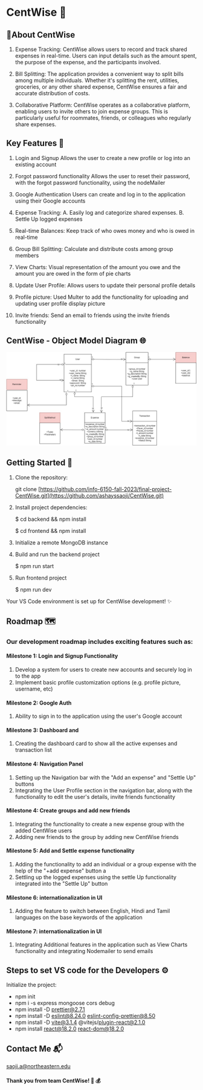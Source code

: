 # CentWise 💸

## 🌟About CentWise

1. Expense Tracking:
CentWise allows users to record and track shared expenses in real-time. Users can input details such as the amount spent, the purpose of the expense, and the participants involved.

2. Bill Splitting:
The application provides a convenient way to split bills among multiple individuals. Whether it's splitting the rent, utilities, groceries, or any other shared expense, CentWise ensures a fair and accurate distribution of costs.

3. Collaborative Platform:
CentWise operates as a collaborative platform, enabling users to invite others to join expense groups. This is particularly useful for roommates, friends, or colleagues who regularly share expenses.

## Key Features 🚀

1. Login and Signup
   Allows the user to create a new profile or log into an existing account

2. Forgot password functionality
   Allows the user to reset their password, with the forgot password functionality, using the nodeMailer

3. Google Authentication
   Users can create and log in to the application using their Google accounts

4. Expense Tracking:
   A. Easily log and categorize shared expenses.
   B. Settle Up logged expenses

6. Real-time Balances: 
   Keep track of who owes money and who is owed in real-time

7. Group Bill Splitting:
   Calculate and distribute costs among group members

8. View Charts:
   Visual representation of the amount you owe and the amount you are owed in the form of pie charts

9. Update User Profile:
   Allows users to update their personal profile details

10. Profile picture:
   Used Multer to add the functionality for uploading and updating user profile display picture

11. Invite friends:
    Send an email to friends using the invite friends functionality

## CentWise - Object Model Diagram 🌐

![Alt text](CentWise.jpg)


## Getting Started 🚀

1. Clone the repository:

   git clone [https://github.com/info-6150-fall-2023/final-project-CentWise.git](https://github.com/ashayssaoji/CentWise.git)


2. Install project dependencies:

   $ cd backend && npm install

   $ cd frontend && npm install


3. Initialize a remote MongoDB instance


4. Build and run the backend project

   $ npm run start


5. Run frontend project

   $ npm run dev

 Your VS Code environment is set up for CentWise development! ✨

## Roadmap 🗺️

### Our development roadmap includes exciting features such as:

#### Milestone 1: Login and Signup Functionality
1. Develop a system for users to create new accounts and securely log in to the app
2. Implement basic profile customization options (e.g. profile picture, username, etc)

#### Milestone 2: Google Auth
1. Ability to sign in to the application using the user's Google account

#### Milestone 3: Dashboard and 
1. Creating the dashboard card to show all the active expenses and transaction list
   
#### Milestone 4: Navigation Panel
1. Setting up the Navigation bar with the "Add an expense" and "Settle Up" buttons
2. Integrating the User Profile section in the navigation bar, along with the functionality to edit the user's details, invite friends functionality

#### Milestone 4: Create groups and add new friends
1. Integrating the functionality to create a new expense group with the added CentWise users
2. Adding new friends to the group by adding new CentWise friends 
   
#### Milestone 5: Add and Settle expense functionality 
1. Adding the functionality to add an individual or a group expense with the help of the "+add expense" button a
2. Settling up the logged expenses using the settle Up functionality integrated into the "Settle Up" button

#### Milestone 6: internationalization in UI
1. Adding the feature to switch between English, Hindi and Tamil languages on the base keywords of the application

#### Milestone 7: internationalization in UI
1. Integrating Additional features in the application such as View Charts functionality and integrating Nodemailer to send emails 


## Steps to set VS code for the Developers ⚙️
 Initialize the project:

* npm init
* npm i -s express mongoose cors debug
* npm install -D prettier@2.7.1
* npm install -D eslint@8.24.0 eslint-config-prettier@8.50
* npm install -D vite@3.1.4 @vitejs/plugin-react@2.1.0
* npm install react@18.2.0 react-dom@18.2.0 

## Contact Me 📬

 saoji.a@northeastern.edu

#### Thank you from team CentWise! 🚀 💰
